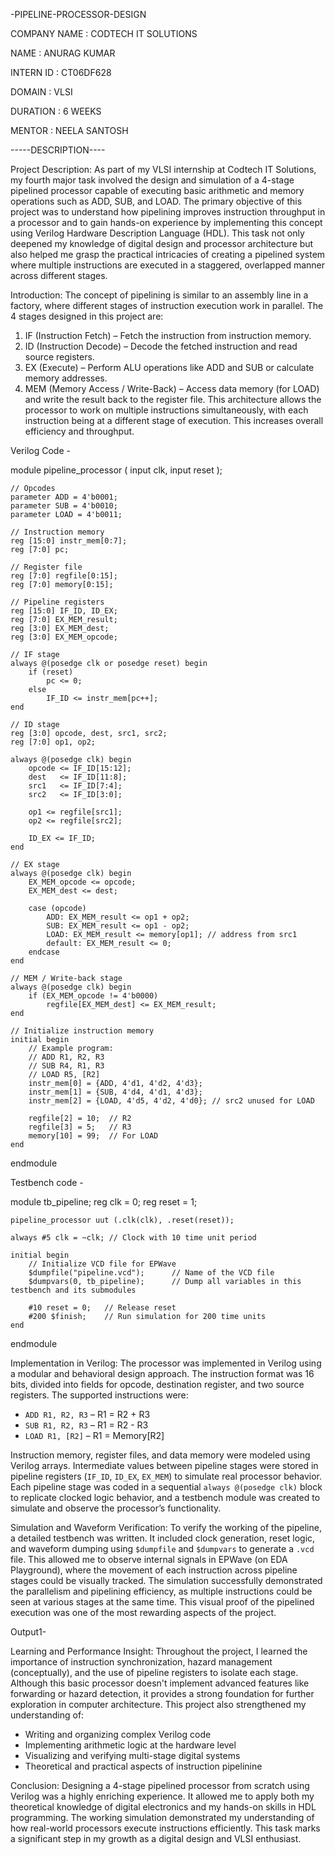 -PIPELINE-PROCESSOR-DESIGN

COMPANY NAME : CODTECH IT SOLUTIONS

NAME : ANURAG KUMAR

INTERN ID : CT06DF628

DOMAIN : VLSI

DURATION : 6 WEEKS

MENTOR : NEELA SANTOSH

-----DESCRIPTION----

Project Description:
As part of my VLSI internship at Codtech IT Solutions, my fourth major task involved the design and simulation of a 4-stage pipelined processor capable of executing basic arithmetic and memory operations such as ADD, SUB, and LOAD. The primary objective of this project was to understand how pipelining improves instruction throughput in a processor and to gain hands-on experience by implementing this concept using Verilog Hardware Description Language (HDL).
This task not only deepened my knowledge of digital design and processor architecture but also helped me grasp the practical intricacies of creating a pipelined system where multiple instructions are executed in a staggered, overlapped manner across different stages.

Introduction:
The concept of pipelining is similar to an assembly line in a factory, where different stages of instruction execution work in parallel. The 4 stages designed in this project are:
1. IF (Instruction Fetch) – Fetch the instruction from instruction memory.
2. ID (Instruction Decode) – Decode the fetched instruction and read source registers.
3. EX (Execute) – Perform ALU operations like ADD and SUB or calculate memory addresses.
4. MEM (Memory Access / Write-Back) – Access data memory (for LOAD) and write the result back to the register file.
This architecture allows the processor to work on multiple instructions simultaneously, with each instruction being at a different stage of execution. This increases overall efficiency and throughput.

Verilog Code - 

module pipeline_processor (
    input clk,
    input reset
);

    // Opcodes
    parameter ADD = 4'b0001;
    parameter SUB = 4'b0010;
    parameter LOAD = 4'b0011;

    // Instruction memory
    reg [15:0] instr_mem[0:7];
    reg [7:0] pc;

    // Register file
    reg [7:0] regfile[0:15];
    reg [7:0] memory[0:15];

    // Pipeline registers
    reg [15:0] IF_ID, ID_EX;
    reg [7:0] EX_MEM_result;
    reg [3:0] EX_MEM_dest;
    reg [3:0] EX_MEM_opcode;

    // IF stage
    always @(posedge clk or posedge reset) begin
        if (reset)
            pc <= 0;
        else
            IF_ID <= instr_mem[pc++];
    end

    // ID stage
    reg [3:0] opcode, dest, src1, src2;
    reg [7:0] op1, op2;

    always @(posedge clk) begin
        opcode <= IF_ID[15:12];
        dest   <= IF_ID[11:8];
        src1   <= IF_ID[7:4];
        src2   <= IF_ID[3:0];

        op1 <= regfile[src1];
        op2 <= regfile[src2];

        ID_EX <= IF_ID;
    end

    // EX stage
    always @(posedge clk) begin
        EX_MEM_opcode <= opcode;
        EX_MEM_dest <= dest;

        case (opcode)
            ADD: EX_MEM_result <= op1 + op2;
            SUB: EX_MEM_result <= op1 - op2;
            LOAD: EX_MEM_result <= memory[op1]; // address from src1
            default: EX_MEM_result <= 0;
        endcase
    end

    // MEM / Write-back stage
    always @(posedge clk) begin
        if (EX_MEM_opcode != 4'b0000)
            regfile[EX_MEM_dest] <= EX_MEM_result;
    end

    // Initialize instruction memory
    initial begin
        // Example program:
        // ADD R1, R2, R3
        // SUB R4, R1, R3
        // LOAD R5, [R2]
        instr_mem[0] = {ADD, 4'd1, 4'd2, 4'd3};
        instr_mem[1] = {SUB, 4'd4, 4'd1, 4'd3};
        instr_mem[2] = {LOAD, 4'd5, 4'd2, 4'd0}; // src2 unused for LOAD

        regfile[2] = 10;  // R2
        regfile[3] = 5;   // R3
        memory[10] = 99;  // For LOAD
    end

endmodule

Testbench code - 

module tb_pipeline;
    reg clk = 0;
    reg reset = 1;

    pipeline_processor uut (.clk(clk), .reset(reset));

    always #5 clk = ~clk; // Clock with 10 time unit period

    initial begin
        // Initialize VCD file for EPWave
        $dumpfile("pipeline.vcd");      // Name of the VCD file
        $dumpvars(0, tb_pipeline);      // Dump all variables in this testbench and its submodules

        #10 reset = 0;   // Release reset
        #200 $finish;    // Run simulation for 200 time units
    end
endmodule

Implementation in Verilog:
The processor was implemented in Verilog using a modular and behavioral design approach. The instruction format was 16 bits, divided into fields for opcode, destination register, and two source registers. The supported instructions were:

* `ADD R1, R2, R3` – R1 = R2 + R3
* `SUB R1, R2, R3` – R1 = R2 - R3
* `LOAD R1, [R2]` – R1 = Memory\[R2]

Instruction memory, register files, and data memory were modeled using Verilog arrays. Intermediate values between pipeline stages were stored in pipeline registers (`IF_ID`, `ID_EX`, `EX_MEM`) to simulate real processor behavior.
Each pipeline stage was coded in a sequential `always @(posedge clk)` block to replicate clocked logic behavior, and a testbench module was created to simulate and observe the processor’s functionality.

Simulation and Waveform Verification:
To verify the working of the pipeline, a detailed testbench was written. It included clock generation, reset logic, and waveform dumping using `$dumpfile` and `$dumpvars` to generate a `.vcd` file. This allowed me to observe internal signals in EPWave (on EDA Playground), where the movement of each instruction across pipeline stages could be visually tracked.
The simulation successfully demonstrated the parallelism and pipelining efficiency, as multiple instructions could be seen at various stages at the same time. This visual proof of the pipelined execution was one of the most rewarding aspects of the project.

Output1-

  

Learning and Performance Insight:
Throughout the project, I learned the importance of instruction synchronization, hazard management (conceptually), and the use of pipeline registers to isolate each stage. Although this basic processor doesn't implement advanced features like forwarding or hazard detection, it provides a strong foundation for further exploration in computer architecture.
This project also strengthened my understanding of:
* Writing and organizing complex Verilog code
* Implementing arithmetic logic at the hardware level
* Visualizing and verifying multi-stage digital systems
* Theoretical and practical aspects of instruction pipelinine

Conclusion:
Designing a 4-stage pipelined processor from scratch using Verilog was a highly enriching experience. It allowed me to apply both my theoretical knowledge of digital electronics and my hands-on skills in HDL programming. The working simulation demonstrated my understanding of how real-world processors execute instructions efficiently. This task marks a significant step in my growth as a digital design and VLSI enthusiast.


